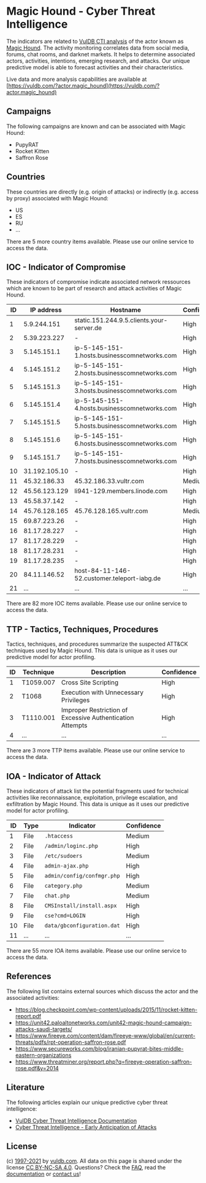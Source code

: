 # Magic Hound - Cyber Threat Intelligence

The indicators are related to [VulDB CTI analysis](https://vuldb.com/?doc.cti) of the actor known as [Magic Hound](https://vuldb.com/?actor.magic_hound). The activity monitoring correlates data from social media, forums, chat rooms, and darknet markets. It helps to determine associated actors, activities, intentions, emerging research, and attacks. Our unique predictive model is able to forecast activities and their characteristics.

Live data and more analysis capabilities are available at [https://vuldb.com/?actor.magic_hound](https://vuldb.com/?actor.magic_hound)

## Campaigns

The following campaigns are known and can be associated with Magic Hound:

* PupyRAT
* Rocket Kitten
* Saffron Rose

## Countries

These countries are directly (e.g. origin of attacks) or indirectly (e.g. access by proxy) associated with Magic Hound:

* US
* ES
* RU
* ...

There are 5 more country items available. Please use our online service to access the data.

## IOC - Indicator of Compromise

These indicators of compromise indicate associated network ressources which are known to be part of research and attack activities of Magic Hound.

ID | IP address | Hostname | Confidence
-- | ---------- | -------- | ----------
1 | 5.9.244.151 | static.151.244.9.5.clients.your-server.de | High
2 | 5.39.223.227 | - | High
3 | 5.145.151.1 | ip-5-145-151-1.hosts.businesscomnetworks.com | High
4 | 5.145.151.2 | ip-5-145-151-2.hosts.businesscomnetworks.com | High
5 | 5.145.151.3 | ip-5-145-151-3.hosts.businesscomnetworks.com | High
6 | 5.145.151.4 | ip-5-145-151-4.hosts.businesscomnetworks.com | High
7 | 5.145.151.5 | ip-5-145-151-5.hosts.businesscomnetworks.com | High
8 | 5.145.151.6 | ip-5-145-151-6.hosts.businesscomnetworks.com | High
9 | 5.145.151.7 | ip-5-145-151-7.hosts.businesscomnetworks.com | High
10 | 31.192.105.10 | - | High
11 | 45.32.186.33 | 45.32.186.33.vultr.com | Medium
12 | 45.56.123.129 | li941-129.members.linode.com | High
13 | 45.58.37.142 | - | High
14 | 45.76.128.165 | 45.76.128.165.vultr.com | Medium
15 | 69.87.223.26 | - | High
16 | 81.17.28.227 | - | High
17 | 81.17.28.229 | - | High
18 | 81.17.28.231 | - | High
19 | 81.17.28.235 | - | High
20 | 84.11.146.52 | host-84-11-146-52.customer.teleport-iabg.de | High
21 | ... | ... | ...

There are 82 more IOC items available. Please use our online service to access the data.

## TTP - Tactics, Techniques, Procedures

Tactics, techniques, and procedures summarize the suspected ATT&CK techniques used by Magic Hound. This data is unique as it uses our predictive model for actor profiling.

ID | Technique | Description | Confidence
-- | --------- | ----------- | ----------
1 | T1059.007 | Cross Site Scripting | High
2 | T1068 | Execution with Unnecessary Privileges | High
3 | T1110.001 | Improper Restriction of Excessive Authentication Attempts | High
4 | ... | ... | ...

There are 3 more TTP items available. Please use our online service to access the data.

## IOA - Indicator of Attack

These indicators of attack list the potential fragments used for technical activities like reconnaissance, exploitation, privilege escalation, and exfiltration by Magic Hound. This data is unique as it uses our predictive model for actor profiling.

ID | Type | Indicator | Confidence
-- | ---- | --------- | ----------
1 | File | `.htaccess` | Medium
2 | File | `/admin/loginc.php` | High
3 | File | `/etc/sudoers` | Medium
4 | File | `admin-ajax.php` | High
5 | File | `admin/config/confmgr.php` | High
6 | File | `category.php` | Medium
7 | File | `chat.php` | Medium
8 | File | `CMSInstall/install.aspx` | High
9 | File | `cse?cmd=LOGIN` | High
10 | File | `data/gbconfiguration.dat` | High
11 | ... | ... | ...

There are 55 more IOA items available. Please use our online service to access the data.

## References

The following list contains external sources which discuss the actor and the associated activities:

* https://blog.checkpoint.com/wp-content/uploads/2015/11/rocket-kitten-report.pdf
* https://unit42.paloaltonetworks.com/unit42-magic-hound-campaign-attacks-saudi-targets/
* https://www.fireeye.com/content/dam/fireeye-www/global/en/current-threats/pdfs/rpt-operation-saffron-rose.pdf
* https://www.secureworks.com/blog/iranian-pupyrat-bites-middle-eastern-organizations
* https://www.threatminer.org/report.php?q=fireeye-operation-saffron-rose.pdf&y=2014

## Literature

The following articles explain our unique predictive cyber threat intelligence:

* [VulDB Cyber Threat Intelligence Documentation](https://vuldb.com/?doc.cti)
* [Cyber Threat Intelligence - Early Anticipation of Attacks](https://www.scip.ch/en/?labs.20201022)

## License

(c) [1997-2021](https://vuldb.com/?doc.changelog) by [vuldb.com](https://vuldb.com/?doc.about). All data on this page is shared under the license [CC BY-NC-SA 4.0](https://creativecommons.org/licenses/by-nc-sa/4.0/). Questions? Check the [FAQ](https://vuldb.com/?doc.faq), read the [documentation](https://vuldb.com/?doc) or [contact us](https://vuldb.com/?contact)!
